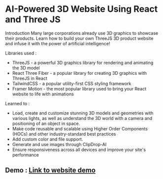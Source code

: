 
# AI-Powered 3D Website Using React and Three JS 

Introduction
Many large corporations already use 3D graphics to showcase their products. Learn how to build your own ThreeJS 3D product website and infuse it with the power of artificial intelligence!

Libraries used :
- ThreeJS - a powerful 3D graphics library for rendering and animating the 3D model
- React Three Fiber - a popular library for creating 3D graphics with ThreeJS in React
- TailwindCSS - a popular utility-first CSS styling framework
- Framer Motion - the most popular library used to bring your React website to life with animations

Learned to :

- Load, create and customize stunning 3D models and geometries with various lights, as well as understand the 3D world with a camera and positioning of an object in space.
- Make code reusable and scalable using Higher Order Components (HOCs) and other industry-standard best practices
- Add custom color and file support.
- Generate and use images through ClipDrop-AI
- Ensure responsiveness across all devices and improve your site's performance

## Demo : [Link to website demo](https://custom-shirt-creation.netlify.app/)

